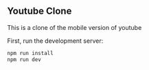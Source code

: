 ## Youtube Clone

This is a clone of the mobile version of youtube

First, run the development server:

```bash
npm run install
npm run dev

```
